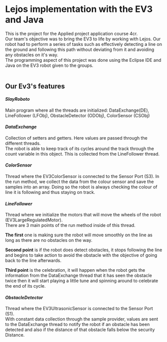 # Lejos implementation with the EV3 and Java  
  
This is the project for the Applied project application course 4cr.  
Our team's objective was to bring the EV3 to life by working with Lejos. Our robot had to perform a series of tasks such as effectively detecting a line on the ground and following this path without deviating from it
and avoiding any obstacles on it's way.  
The programming aspect of this project was done using the Eclipse IDE and Java on the EV3 robot given to the groups.  
<br/>  

## Our Ev3's features    

#### _SlayRoboto_ 

Main program where all the threads are initialized: DataExchange(DE), LineFollower (LFObj), ObstacleDetector (ODObj), ColorSensor (CSObj)  


#### _DataExchange_ 
Collection of setters and getters. Here values are passed through the different threads.  
The robot is able to keep track of its cycles around the track through the count variable in this object. This is collected from the LineFollower thread.  

 
#### _ColorSensor_ 

Thread where the EV3ColorSensor is connected to the Sensor Port (S3). 
In the run method, we collect the data from the colour sensor and save the samples into an array. Doing so the robot is always checking the colour of line it is following and thus staying on track.  

#### _LineFollower_
Thread where we initialize the motors that will move the wheels of the robot (EV3LargeRegulatedMotor).  
There are 3 main points of the run method inside of this thread.  

**The first** one is making sure the robot will move smoothly on the line as long as there are no obstacles on the way. 

**Second point** is if the robot does detect obstacles, it stops following the line and begins to take action to avoid the obstacle with the objective of going back to the line afterwards.  

**Third point** is the celebration, it will happen when the robot gets the information from the DataExchange thread that it has seen the obstacle twice then it will start playing a little tune and spinning around to celebrate the end of its cycle.  

 

#### _ObstacleDetector_
Thread where the EV3UltrasonicSensor is connected to the Sensor Port (S1).  
With constant data collection through the sample provider, values are sent to the DataExchange thread to notify the robot if an obstacle has been detected and also if the distance of that obstacle falls below the security Distance.  
